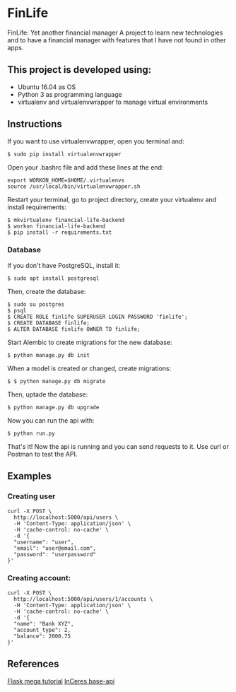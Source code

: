 # FinLife

FinLife: Yet another financial manager
A project to learn new technologies and to have a financial manager
with features that I have not found in other apps.

## This project is developed using:
* Ubuntu 16.04 as OS
* Python 3 as programming language
* virtualenv and virtualenvwrapper to manage virtual environments

## Instructions
If you want to use virtualenvwrapper, open you terminal and:

    $ sudo pip install virtualenvwrapper

Open your .bashrc file and add these lines at the end:

    export WORKON_HOME=$HOME/.virtualenvs
    source /usr/local/bin/virtualenvwrapper.sh


Restart your terminal, go to project directory, create your virtualenv and install requirements:

    $ mkvirtualenv financial-life-backend
    $ workon financial-life-backend
    $ pip install -r requirements.txt

### Database
If you don't have PostgreSQL, install it:

    $ sudo apt install postgresql

Then, create the database:

    $ sudo su postgres
    $ psql
    $ CREATE ROLE finlife SUPERUSER LOGIN PASSWORD 'finlife';
    $ CREATE DATABASE finlife;
    $ ALTER DATABASE finlife OWNER TO finlife;

Start Alembic to create migrations for the new database:

    $ python manage.py db init

When a model is created or changed, create migrations:

    $ $ python manage.py db migrate

Then, uptade the database:

    $ python manage.py db upgrade

Now you can run the api with:

    $ python run.py

That's it! Now the api is running and you can send requests to it. Use curl or Postman to test the API.

## Examples
### Creating user

    curl -X POST \
      http://localhost:5000/api/users \
      -H 'Content-Type: application/json' \
      -H 'cache-control: no-cache' \
      -d '{
      "username": "user",
      "email": "user@email.com",
      "password": "userpassword"
    }'


### Creating account:

    curl -X POST \
      http://localhost:5000/api/users/1/accounts \
      -H 'Content-Type: application/json' \
      -H 'cache-control: no-cache' \
      -d '{
      "name": "Bank XYZ",
      "account_type": 2,
      "balance": 2000.75
    }'


## References
[Flask mega tutorial](https://blog.miguelgrinberg.com/post/the-flask-mega-tutorial-part-i-hello-world)
[InCeres base-api](https://github.com/InCeres/base-api)